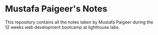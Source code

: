 # Mustafa Paigeer's Notes
This repository contains all the notes taken by Mustafa Paigeer during the 12 weeks web development bootcamp at lighthouse labs.